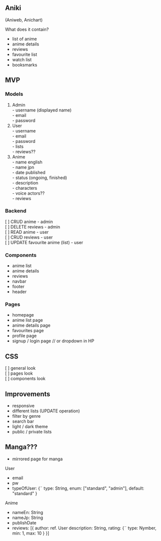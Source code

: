 ## Aniki

(Aniweb, Anichart)

What does it contain?
- list of anime
- anime details
- reviews
- favourite list
- watch list
- booksmarks

## MVP

### Models
  1. Admin\
    - username (displayed name)\
    - email\
    - password
  2. User\
    - username\
    - email\
    - password\
    - lists\
    - reviews??
  3. Anime\
    - name english\
    - name jpn\
    - date published\
    - status (ongoing, finished)\
    - description\
    - characters\
    - voice actors??\
    - reviews

### Backend
  [ ] CRUD anime - admin\
  [ ] DELETE reviews - admin\
  [ ] READ anime - user\
  [ ] CRUD reviews - user\
  [ ] UPDATE favourite anime (list) - user
  

### Components
  - anime list
  - anime details
  - reviews
  - navbar
  - footer
  - header 


### Pages
  - homepage
  - anime list page
  - anime details page
  - favourites page
  - profile page
  - signup / login page // or dropdown in HP

## CSS
[ ] general look\
[ ] pages look\
[ ] components look


## Improvements
- responsive
- different lists (UPDATE operation)
- filter by genre
- search bar
- light / dark theme
- public / private lists


## Manga???
- mirrored page for manga





User
- email
- pw
- typeOfUser: {¨
    type: String,
    enum: ["standard", "admin"],
    default: "standard"
}


Anime
- nameEn: String
- nameJp: String
- publishDate
- reviews: [{
    author: ref. User
    description: String,
    rating: {¨
        type: Nymber,
        min: 1,
        max: 10
    }
    }]


